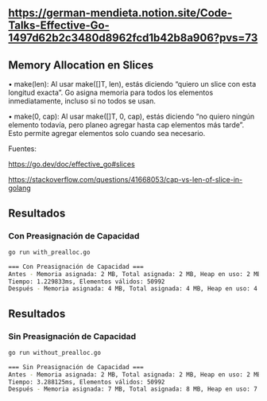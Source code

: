 ## https://german-mendieta.notion.site/Code-Talks-Effective-Go-1497d62b2c3480d8962fcd1b42b8a906?pvs=73

## Memory Allocation en Slices

•	make(len): Al usar make([]T, len), estás diciendo “quiero un slice con esta longitud exacta”. Go asigna memoria para todos los elementos inmediatamente, incluso si no todos se usan.

•	make(0, cap): Al usar make([]T, 0, cap), estás diciendo “no quiero ningún elemento todavía, pero planeo agregar hasta cap elementos más tarde”. Esto permite agregar elementos solo cuando sea necesario.


Fuentes:

https://go.dev/doc/effective_go#slices

https://stackoverflow.com/questions/41668053/cap-vs-len-of-slice-in-golang

## **Resultados**

### **Con Preasignación de Capacidad**
```bash
go run with_prealloc.go

=== Con Preasignación de Capacidad ===
Antes - Memoria asignada: 2 MB, Total asignada: 2 MB, Heap en uso: 2 MB
Tiempo: 1.229833ms, Elementos válidos: 50992
Después - Memoria asignada: 4 MB, Total asignada: 4 MB, Heap en uso: 4 MB
```

## **Resultados**

### **Sin Preasignación de Capacidad**
```bash
go run without_prealloc.go

=== Sin Preasignación de Capacidad ===
Antes - Memoria asignada: 2 MB, Total asignada: 2 MB, Heap en uso: 2 MB
Tiempo: 3.288125ms, Elementos válidos: 50992
Después - Memoria asignada: 7 MB, Total asignada: 8 MB, Heap en uso: 7 MB
```
